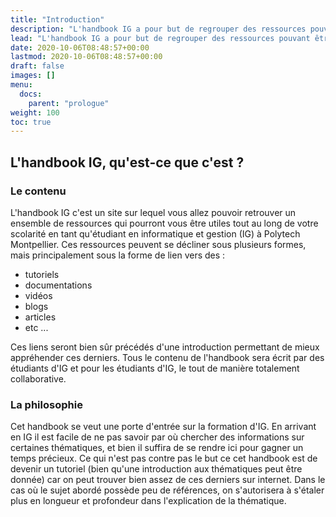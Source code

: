 ```yaml
---
title: "Introduction"
description: "L'handbook IG a pour but de regrouper des ressources pouvant être utiles aux étudiants d'informatique et gestion de Polytech Montpellier"
lead: "L'handbook IG a pour but de regrouper des ressources pouvant être utiles aux étudiants d'informatique et gestion de Polytech Montpellier"
date: 2020-10-06T08:48:57+00:00
lastmod: 2020-10-06T08:48:57+00:00
draft: false
images: []
menu:
  docs:
    parent: "prologue"
weight: 100
toc: true
---
```


## L'handbook IG, qu'est-ce que c'est ?

### Le contenu

L'handbook IG c'est un site sur lequel vous allez pouvoir retrouver un ensemble de ressources qui pourront vous être utiles tout au long de votre scolarité en tant qu'étudiant en informatique et gestion (IG) à Polytech Montpellier. Ces ressources peuvent se décliner sous plusieurs formes, mais principalement sous la forme de lien vers des :

- tutoriels
- documentations
- vidéos
- blogs
- articles
- etc ...

Ces liens seront bien sûr précédés d'une introduction permettant de mieux appréhender ces derniers. Tous le contenu de l'handbook sera écrit par des étudiants d'IG et pour les étudiants d'IG, le tout de manière totalement collaborative.

### La philosophie

Cet handbook se veut une porte d'entrée sur la formation d'IG. En arrivant en IG il est facile de ne pas savoir par où chercher des informations sur certaines thématiques, et bien il suffira de se rendre ici pour gagner un temps précieux. Ce qui n'est pas contre pas le but ce cet handbook est de devenir un tutoriel (bien qu'une introduction aux thématiques peut être donnée) car on peut trouver bien assez de ces derniers sur internet. Dans le cas où le sujet abordé possède peu de références, on s'autorisera à s'étaler plus en longueur et profondeur dans l'explication de la thématique.
